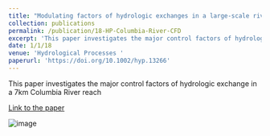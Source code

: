 ```yaml
---
title: "Modulating factors of hydrologic exchanges in a large-scale river reach: insights from three-dimensional computational fluid dynamics simulations"
collection: publications
permalink: /publication/18-HP-Columbia-River-CFD
excerpt: 'This paper investigates the major control factors of hydrologic exchange in a 7km Columbia River reach'
date: 1/1/18
venue: 'Hydrological Processes '
paperurl: 'https://doi.org/10.1002/hyp.13266'
---
```

This paper investigates the major control factors of hydrologic exchange in a 7km Columbia River reach

[Link to the paper](https://doi.org/10.1002/hyp.13266)

![image](../images/papers/18-HP-Columbia-River-CFD.png)
